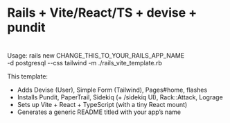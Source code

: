 # Rails + Vite/React/TS + devise + pundit
#
 Usage:
   rails new CHANGE_THIS_TO_YOUR_RAILS_APP_NAME \
     -d postgresql --css tailwind -m ./rails_vite_template.rb

 This template:
 - Adds Devise (User), Simple Form (Tailwind), Pages#home, flashes
 - Installs Pundit, PaperTrail, Sidekiq (+ /sidekiq UI), Rack::Attack, Lograge
 - Sets up Vite + React + TypeScript (with a tiny React mount)
 - Generates a generic README titled with your app’s name

